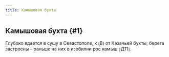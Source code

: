 ```yaml
---
title: Камышовая бухта
---
```

## Камышовая бухта {#1}

Глубоко вдается в сушу в Севастополе, к ⦅В⦆ от Казачьей бухты; берега застроены – раньше на них в изобилии рос камыш ⦃Д11⦄.
